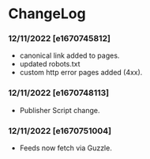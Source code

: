 # ChangeLog
### 12/11/2022 [e1670745812]
- canonical link added to pages.
- updated robots.txt
- custom http error pages added (4xx).

### 12/11/2022 [e1670748113]
- Publisher Script change.

### 12/11/2022 [e1670751004]
- Feeds now fetch via Guzzle.
